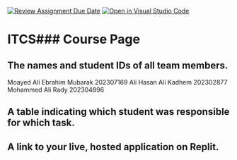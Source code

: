 [![Review Assignment Due Date](https://classroom.github.com/assets/deadline-readme-button-22041afd0340ce965d47ae6ef1cefeee28c7c493a6346c4f15d667ab976d596c.svg)](https://classroom.github.com/a/p4UBLUhf)
[![Open in Visual Studio Code](https://classroom.github.com/assets/open-in-vscode-2e0aaae1b6195c2367325f4f02e2d04e9abb55f0b24a779b69b11b9e10269abc.svg)](https://classroom.github.com/online_ide?assignment_repo_id=20914701&assignment_repo_type=AssignmentRepo)
# ITCS### Course Page

## The names and student IDs of all team members.
Moayed Ali Ebrahim Mubarak 202307169
Ali Hasan Ali Kadhem 202302877
Mohammed Ali Rady 202304896

## A table indicating which student was responsible for which task.

## A link to your live, hosted application on Replit.
